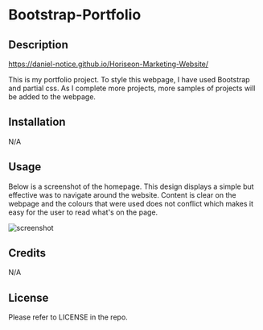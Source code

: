# Bootstrap-Portfolio

## Description

https://daniel-notice.github.io/Horiseon-Marketing-Website/

This is my portfolio project. To style this webpage, I have used Bootstrap and partial css. As I complete more projects, more samples of projects will be added to the webpage.

## Installation

N/A

## Usage

Below is a screenshot of the homepage. This design displays a simple but effective was to navigate around the website. Content is clear on the webpage and the colours that were used does not conflict which makes it easy for the user to read what's on the page.

![screenshot](https://github.com/Daniel-Notice/Horiseon-Marketing-Website/assets/144740252/9bedb81b-0804-4697-a729-c4006fdc2f6b)

## Credits

N/A

## License

Please refer to LICENSE in the repo.
